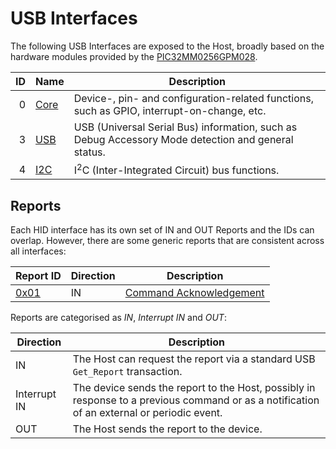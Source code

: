 # USB Interfaces
The following USB Interfaces are exposed to the Host, broadly based on the hardware modules provided by
the [PIC32MM0256GPM028](https://github.com/lophtware/UsbCPic32Breakout/blob/master/doc/datasheets/mcu/PIC32MM0256GPM028.pdf).

| ID  | Name                                             | Description                                                                                        |
|----:|--------------------------------------------------|----------------------------------------------------------------------------------------------------|
|   0 | [Core](Core/Interface.md)                        | Device-, pin- and configuration-related functions, such as GPIO, interrupt-on-change, etc.         |
|   3 | [USB](Usb/Interface.md)                          | USB (Universal Serial Bus) information, such as Debug Accessory Mode detection and general status. |
|   4 | [I2C](I2c/Interface.md)                          | I<sup>2</sup>C (Inter-Integrated Circuit) bus functions.                                           |
<!--
|   1 | [Timer](Timer/Interface.md)                      | Basic timer functions.                                                                             |
|   2 | [CCP](Ccp/Interface.md)                          | CCP (Capture / Compare / Pulse-Width-Modulation) functions.                                        |
|   3 | [USB](Usb/Interface.md)                          | USB (Universal Serial Bus) information, such as Debug Accessory Mode detection and general status. |
|   4 | [I2C](I2c/Interface.md)                          | I<sup>2</sup>C (Inter-Integrated Circuit) bus functions.                                           |
|   5 | [UART](Uart/Interface.md)                        | UART (Universal Asynchronous Receive / Transmit) functions.                                        |
|   6 | [SPI](Spi/Interface.md)                          | SPI (Serial Peripheral Interface) bus functions.                                                   |
|   7 | [ADC](Adc/Interface.md)                          | ADC (Analogue-Digital Converter) functions.                                                        |
|   8 | [DAC](Dac/Interface.md)                          | DAC (Digital-Analogue Converter) functions.                                                        |
|   9 | [Comparator](Comparator/Interface.md)            | Comparator functions.                                                                              |
|  10 | [CLC](Clc/Interface.md)                          | CLC (Configurable Logic Cell) functions.                                                           |
-->

## Reports
Each HID interface has its own set of IN and OUT Reports and the IDs can overlap.  However, there are some generic reports that are consistent across all
interfaces:

| Report ID                    | Direction | Description                                                        |
|------------------------------|-----------|--------------------------------------------------------------------|
| [0x01](Reports/0x01.md)      | IN        | [Command Acknowledgement](Reports/0x01.md)                         |

Reports are categorised as _IN_, _Interrupt IN_ and _OUT_:

| Direction    | Description                                                                                                                                |
|--------------|--------------------------------------------------------------------------------------------------------------------------------------------|
| IN           | The Host can request the report via a standard USB `Get_Report` transaction.                                                               |
| Interrupt IN | The device sends the report to the Host, possibly in response to a previous command or as a notification of an external or periodic event. |
| OUT          | The Host sends the report to the device.                                                                                                   |
